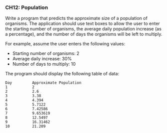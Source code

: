### CH12: Population
Write a program that predicts the approximate size of a population of organisms. The application should use text boxes to allow the user to enter the starting number of organisms, the average daily population increase (as a percentage), and the number of days the organisms will be left to multiply. 

For example, assume the user enters the following values:

- Starting number of organisms: 2
- Average daily increase: 30%
- Number of days to multiply: 10

The program should display the following table of data:
```
Day 		Approximate Population
1 			2
2 			2.6
3 			3.38
4 			4.394
5 			5.7122
6 			7.42586
7 			9.653619
8 			12.5497
9 			16.31462
10 			21.209
```